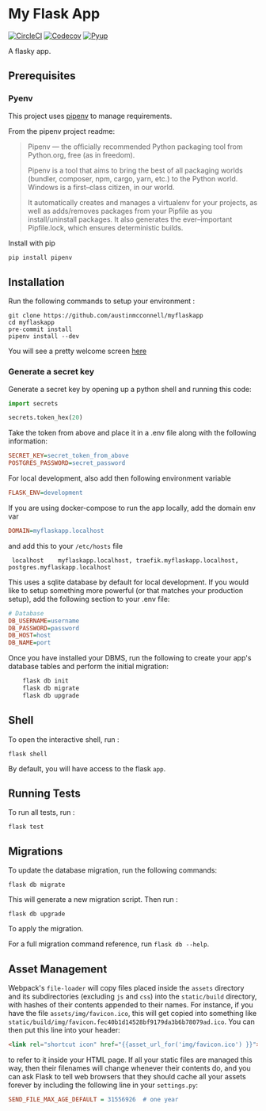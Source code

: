# My Flask App

[![CircleCI][circleci_logo]][circleci_link] [![Codecov][codecov_logo]][codecov_link] [![Pyup][pyup_logo]][pyup_link]

[circleci_logo]: https://circleci.com/gh/austinmcconnell/myflaskapp.svg?style=shield
[circleci_link]: https://circleci.com/gh/austinmcconnell/myflaskapp
[codecov_logo]: https://codecov.io/gh/austinmcconnell/myflaskapp/branch/master/graph/badge.svg
[codecov_link]: https://codecov.io/gh/austinmcconnell/myflaskapp
[pyup_logo]: https://pyup.io/repos/github/austinmcconnell/myflaskapp/shield.svg
[pyup_link]: https://pyup.io/repos/github/austinmcconnell/myflaskapp/

A flasky app.

## Prerequisites

### Pyenv

This project uses [pipenv](https://github.com/pypa/pipenv) to manage requirements.

From the pipenv project readme:

>Pipenv — the officially recommended Python packaging tool from Python.org, free (as in freedom).
>
>Pipenv is a tool that aims to bring the best of all packaging worlds (bundler, composer, npm, cargo, yarn, etc.) to the Python world. Windows is a first–class citizen, in our world.
>
>It automatically creates and manages a virtualenv for your projects, as well as adds/removes packages from your Pipfile as you install/uninstall packages. It also generates the ever–important Pipfile.lock, which ensures deterministic builds.

Install with pip

```bash
pip install pipenv
```

## Installation

Run the following commands to setup your environment :

```shell
git clone https://github.com/austinmcconnell/myflaskapp
cd myflaskapp
pre-commit install
pipenv install --dev
```

You will see a pretty welcome screen [here](http://localhost:5000)

### Generate a secret key

Generate a secret key by opening up a python shell and running this code:

```python
import secrets

secrets.token_hex(20)
```

Take the token from above and place it in a .env file along with the following information:

```ini
SECRET_KEY=secret_token_from_above
POSTGRES_PASSWORD=secret_password
```

For local development, also add then following environment variable

```ini
FLASK_ENV=development
```

If you are using docker-compose to run the app locally, add the domain env var

```ini
DOMAIN=myflaskapp.localhost
```

and add this to your `/etc/hosts` file

```
 localhost    myflaskapp.localhost, traefik.myflaskapp.localhost, postgres.myflaskapp.localhost
 ```

This uses a sqlite database by default for local development. If you would like to setup something more powerful (or that matches your production setup), add the following section to your .env file:

```ini
# Database
DB_USERNAME=username
DB_PASSWORD=password
DB_HOST=host
DB_NAME=port
```

Once you have installed your DBMS, run the following to create your
app\'s database tables and perform the initial migration:

```python
    flask db init
    flask db migrate
    flask db upgrade
```

## Shell

To open the interactive shell, run :

```shell
flask shell
```

By default, you will have access to the flask `app`.

## Running Tests

To run all tests, run :

```shell
flask test
```

## Migrations

To update the database migration, run the following
commands:

```shell
flask db migrate
```

This will generate a new migration script. Then run :

```shell
flask db upgrade
```

To apply the migration.

For a full migration command reference, run `flask db --help`.

## Asset Management

Webpack\'s `file-loader` will copy files placed inside the `assets`
directory and its subdirectories (excluding `js` and `css`)
into the `static/build` directory, with hashes of their contents
appended to their names. For instance, if you have the file
`assets/img/favicon.ico`, this will get copied into something like
`static/build/img/favicon.fec40b1d14528bf9179da3b6b78079ad.ico`. You can
then put this line into your header:

```html
<link rel="shortcut icon" href="{{asset_url_for('img/favicon.ico') }}">
```

to refer to it inside your HTML page. If all your static files are
managed this way, then their filenames will change whenever their
contents do, and you can ask Flask to tell web browsers that they should
cache all your assets forever by including the following line in your
`settings.py`:

```ini
SEND_FILE_MAX_AGE_DEFAULT = 31556926  # one year
```
